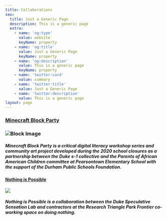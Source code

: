 ```yaml
---
title: Collaborations
seo:
  title: Just a Generic Page
  description: This is a generic page
  extra:
    - name: 'og:type'
      value: website
      keyName: property
    - name: 'og:title'
      value: Just a Generic Page
      keyName: property
    - name: 'og:description'
      value: This is a generic page
      keyName: property
    - name: 'twitter:card'
      value: summary
    - name: 'twitter:title'
      value: Just a Generic Page
    - name: 'twitter:description'
      value: This is a generic page
layout: page
---
```

### [Minecraft Block Party](pandablockparty.org)

### ![Block Image](/images/art.svg)

##### *Minecraft Block Party* is a critical digital literacy workshop series and community art project developed during the 2020 school closures as a partnership between the Duke s-1 collective and the Parents of African American Children committee at Pearsontown Elementary School with the support of the Durham Public Schools Foundation.

#### [Nothing is Possible](https://s-1lab.pubpub.org/nothing-is-possible)

![](images/art.svg)

##### *Nothing is Possible* is a collaboration between the Duke Speculative Sensation Lab and contractors at the Research Triangle Park Frontier co-working space on doing nothing.
